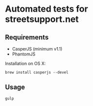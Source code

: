 # Automated tests for streetsupport.net

## Requirements
- CasperJS (minimum v1.1)
- PhantomJS

Installation on OS X:
```
brew install casperjs --devel
```

## Usage
```
gulp
```
